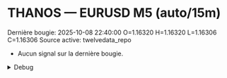 # THANOS — EURUSD M5 (auto/15m)
Dernière bougie: 2025-10-08 22:40:00  O=1.16320  H=1.16320  L=1.16306  C=1.16306
Source active: twelvedata_repo

- Aucun signal sur la dernière bougie.

<details><summary>Debug</summary>

- TD_API_KEY manquant.

</details>
